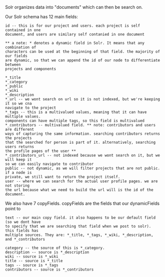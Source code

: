 Solr organizes data into "documents" which can then be search on.

Our Solr schema has 12 main fields:

	id -- this is for our project and users. each project is self contained in one
	document, and users are similary self contanied in one document

	** a note: * denotes a dynamic field in Solr. It means that any combination of
	characters can be used at the beginning of that field. the majority of our fields
	are dynamic, so that we can append the id of our node to differentiate between
	projects and components

	*_title
	*_category
	*_public
	*_wiki
	*_description
	*_url -- we wont search on url so it is not indexed, but we're keeping it so we cna
	navigate to the project
	*_tags -- this is a multivalued values, meaning that it can have multiple values.
	components can have multiple tags, so this field is multivalued
	*_contributors -- multivalued field. ** note: contributors and users are different
	ways of capturing the same information. searching contributors returns the projects
	that the searched for person is part of it. alternatively, searching users returns
	the profile pages of the user **
	*_contributors_url -- not indexed because we wont search on it, but we will keep it
	so we can easily navigate to contributor
	public -- not dynamic, as we will filter projects that are not public. if a node is
	private, we still want to return the project itself.
	user -- where we can search for the actual user profile pages. we are not storing
	the url because what we need to build the url will is the id of the document.


We also have 7 copyFields. copyFields are the fields that our dynamicFields point to

	text -- our main copy field. it also happens to be our default field (so we dont have
	to specify that we are searching that field when we post to solr). this fields has
	multiple sources. They are: *_title, *_tags, *_wiki, *_description, and *_contributors

	category -- the source of this is *_category.
	description -- source is *_description
	wiki -- source is *_wiki
	title -- source is *_title
	tags -- source is *_tags
	contributors -- source is *_contributors

